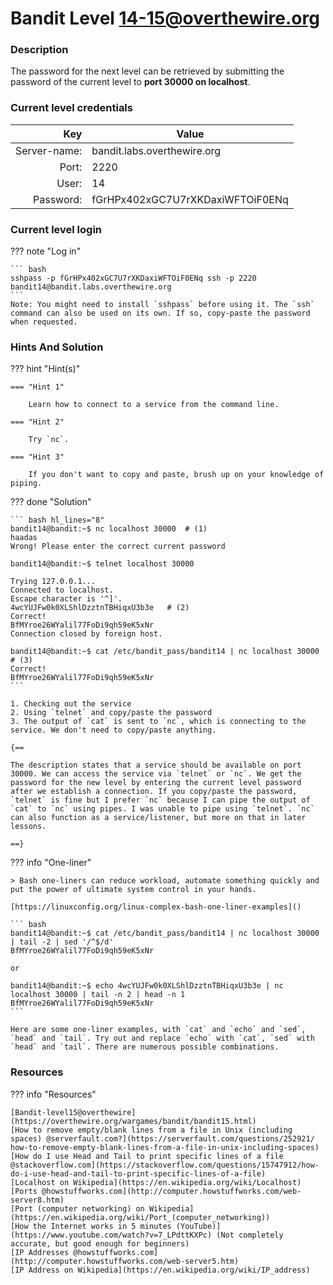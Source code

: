 # Bandit Level 14-15@overthewire.org

### Description
The password for the next level can be retrieved by submitting the password of the current level to **port 30000 on localhost**.

### Current level credentials
Key                        | Value
-------------------------: |----------------------------------------
Server-name:               | bandit.labs.overthewire.org
Port:                      | 2220
User:                      | 14
Password:                  | fGrHPx402xGC7U7rXKDaxiWFTOiF0ENq


### Current level login
??? note "Log in"

    ``` bash
    sshpass -p fGrHPx402xGC7U7rXKDaxiWFTOiF0ENq ssh -p 2220 bandit14@bandit.labs.overthewire.org
    ```
    Note: You might need to install `sshpass` before using it. The `ssh` command can also be used on its own. If so, copy-paste the password when requested. 

### Hints And Solution


??? hint "Hint(s)"

    === "Hint 1"

        Learn how to connect to a service from the command line. 

    === "Hint 2"

        Try `nc`.

    === "Hint 3"

        If you don't want to copy and paste, brush up on your knowledge of piping.  



??? done "Solution"


    ``` bash hl_lines="8"
    bandit14@bandit:~$ nc localhost 30000  # (1)
    haadas  
    Wrong! Please enter the correct current password

    bandit14@bandit:~$ telnet localhost 30000

    Trying 127.0.0.1...  
    Connected to localhost.  
    Escape character is '^]'.  
    4wcYUJFw0k0XLShlDzztnTBHiqxU3b3e   # (2)
    Correct!  
    BfMYroe26WYalil77FoDi9qh59eK5xNr  
    Connection closed by foreign host.

    bandit14@bandit:~$ cat /etc/bandit_pass/bandit14 | nc localhost 30000  # (3)
    Correct!  
    BfMYroe26WYalil77FoDi9qh59eK5xNr
    ```

    1. Checking out the service
    2. Using `telnet` and copy/paste the password
    3. The output of `cat` is sent to `nc`, which is connecting to the service. We don't need to copy/paste anything. 
    
    {==
    
    The description states that a service should be available on port 30000. We can access the service via `telnet` or `nc`. We get the password for the new level by entering the current level password after we establish a connection. If you copy/paste the password, `telnet` is fine but I prefer `nc` because I can pipe the output of `cat` to `nc` using pipes. I was unable to pipe using `telnet`. `nc` can also function as a service/listener, but more on that in later lessons. 

    ==}

??? info "One-liner"

    > Bash one-liners can reduce workload, automate something quickly and put the power of ultimate system control in your hands. 
   
    [https://linuxconfig.org/linux-complex-bash-one-liner-examples]()

    ``` bash
    bandit14@bandit:~$ cat /etc/bandit_pass/bandit14 | nc localhost 30000 | tail -2 | sed '/^$/d'  
    BfMYroe26WYalil77FoDi9qh59eK5xNr

    or

    bandit14@bandit:~$ echo 4wcYUJFw0k0XLShlDzztnTBHiqxU3b3e | nc localhost 30000 | tail -n 2 | head -n 1
    BfMYroe26WYalil77FoDi9qh59eK5xNr
    ```

    Here are some one-liner examples, with `cat` and `echo` and `sed`, `head` and `tail`. Try out and replace `echo` with `cat`, `sed` with `head` and `tail`. There are numerous possible combinations. 

    




### Resources

??? info "Resources"

    [Bandit-level15@overthewire](https://overthewire.org/wargames/bandit/bandit15.html)     
    [How to remove empty/blank lines from a file in Unix (including spaces) @serverfault.com?](https://serverfault.com/questions/252921/        how-to-remove-empty-blank-lines-from-a-file-in-unix-including-spaces)           
    [How do I use Head and Tail to print specific lines of a file @stackoverflow.com](https://stackoverflow.com/questions/15747912/how-do-i-use-head-and-tail-to-print-specific-lines-of-a-file)                         
    [Localhost on Wikipedia](https://en.wikipedia.org/wiki/Localhost)       
    [Ports @howstuffworks.com](http://computer.howstuffworks.com/web-server8.htm)       
    [Port (computer networking) on Wikipedia](https://en.wikipedia.org/wiki/Port_(computer_networking))     
    [How the Internet works in 5 minutes (YouTube)](https://www.youtube.com/watch?v=7_LPdttKXPc) (Not completely accurate, but good enough for beginners)       
    [IP Addresses @howstuffworks.com](http://computer.howstuffworks.com/web-server5.htm)        
    [IP Address on Wikipedia](https://en.wikipedia.org/wiki/IP_address)     





  









    




 
